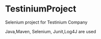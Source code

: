 # TestiniumProject
Selenium project for Testinium Company

Java,Maven, Selenium, Junit,Log4J are used


